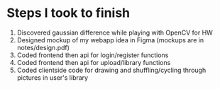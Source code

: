 # Steps I took to finish
1. Discovered gaussian difference while playing with OpenCV for HW
2. Designed mockup of my webapp idea in Figma (mockups are in notes/design.pdf)
3. Coded frontend then api for login/register functions
4. Coded frontend then api for upload/library functions
5. Coded clientside code for drawing and shuffling/cycling through pictures in user's library